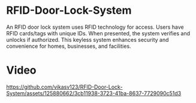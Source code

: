 # RFID-Door-Lock-System
An RFID door lock system uses RFID technology for access. Users have RFID cards/tags with unique IDs. When presented, the system verifies and unlocks if authorized. This keyless system enhances security and convenience for homes, businesses, and facilities.

# Video
https://github.com/vikasv123/RFID-Door-Lock-System/assets/125880662/3cb11938-3723-41ba-8637-7729090c51d3

